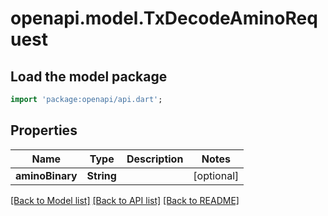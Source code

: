 # openapi.model.TxDecodeAminoRequest

## Load the model package
```dart
import 'package:openapi/api.dart';
```

## Properties
Name | Type | Description | Notes
------------ | ------------- | ------------- | -------------
**aminoBinary** | **String** |  | [optional] 

[[Back to Model list]](../README.md#documentation-for-models) [[Back to API list]](../README.md#documentation-for-api-endpoints) [[Back to README]](../README.md)


